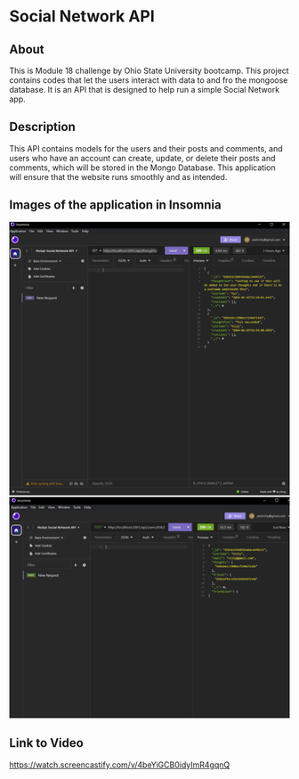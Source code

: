 # Social Network API

## About
This is Module 18 challenge by Ohio State University bootcamp. This project contains codes that let the users interact with data to and fro the mongoose database. It is an API that is designed to help run a simple Social Network app.

## Description 
This API contains models for the users and their posts and comments, and users who have an account can create, update, or delete their posts and comments, which will be stored in the Mongo Database. This application will ensure that the website runs smoothly and as intended.

## Images of the application in Insomnia
<img src="./Images/image1.PNG" alt="Screenshot 1"/>
<img src="./Images/image2.PNG" alt="Screenshot 2"/>

## Link to Video
https://watch.screencastify.com/v/4beYiGCB0idyImR4gqnQ
